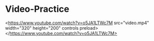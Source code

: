 # Video-Practice


<https://www.youtube.com/watch?v=o5JA1LTWc7M src="video.mp4" width="320" height="200" controls preload></https://www.youtube.com/watch?v=o5JA1LTWc7M>
